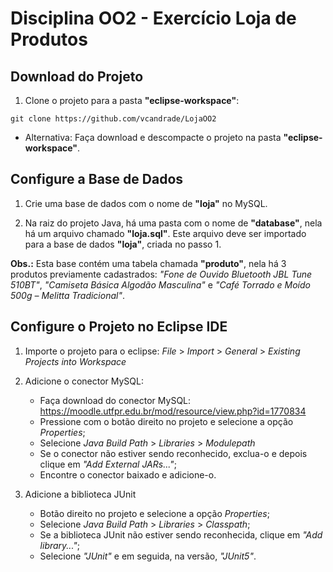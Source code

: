 # Disciplina OO2 - Exercício Loja de Produtos

## Download do Projeto

1. Clone o projeto para a pasta **"eclipse-workspace"**:

```
git clone https://github.com/vcandrade/LojaOO2
```

- Alternativa: Faça download e descompacte o projeto na pasta **"eclipse-workspace"**.

## Configure a Base de Dados

1. Crie uma base de dados com o nome de **"loja"** no MySQL.

2. Na raiz do projeto Java, há uma pasta com o nome de **"database"**, nela há um arquivo chamado **"loja.sql"**. Este arquivo deve ser importado para a base de dados **"loja"**, criada no passo 1.

**Obs.:** Esta base contém uma tabela chamada **"produto"**, nela há 3 produtos previamente cadastrados: _"Fone de Ouvido Bluetooth JBL Tune 510BT"_, _"Camiseta Básica Algodão Masculina"_ e _"Café Torrado e Moído 500g – Melitta Tradicional"_.

## Configure o Projeto no Eclipse IDE

1. Importe o projeto para o eclipse: _File_ > _Import_ > _General_ > _Existing Projects into Workspace_

2. Adicione o conector MySQL:

   - Faça download do conector MySQL: https://moodle.utfpr.edu.br/mod/resource/view.php?id=1770834
   - Pressione com o botão direito no projeto e selecione a opção _Properties_;
   - Selecione _Java Build Path_ > _Libraries_ > _Modulepath_
   - Se o conector não estiver sendo reconhecido, exclua-o e depois clique em _"Add External JARs..."_;
   - Encontre o conector baixado e adicione-o.
     
3. Adicione a biblioteca JUnit

   - Botão direito no projeto e selecione a opção _Properties_;
   - Selecione _Java Build Path_ > _Libraries_ > _Classpath_;
   - Se a biblioteca JUnit não estiver sendo reconhecida, clique em _"Add library..."_;
   - Selecione _"JUnit"_ e em seguida, na versão, _"JUnit5"_.
